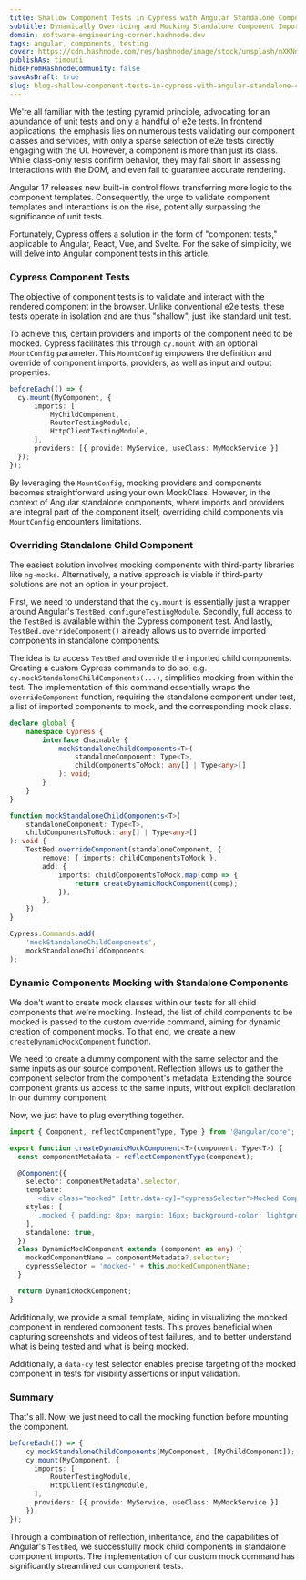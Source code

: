 ```yaml
---
title: Shallow Component Tests in Cypress with Angular Standalone Components
subtitle: Dynamically Overriding and Mocking Standalone Component Imports
domain: software-engineering-corner.hashnode.dev
tags: angular, components, testing
cover: https://cdn.hashnode.com/res/hashnode/image/stock/unsplash/nXKNn2L4fDw/upload/150adf478d431d819cf7f88e3eaa92f7.jpeg?w=1600&h=840&fit=crop&crop=entropy&auto=compress,format&format=webp
publishAs: timouti
hideFromHashnodeCommunity: false
saveAsDraft: true
slug: blog-shallow-component-tests-in-cypress-with-angular-standalone-components
---
```


We're all familiar with the testing pyramid principle, advocating for an abundance of unit tests and 
only a handful of e2e tests.
In frontend applications, the emphasis lies on numerous tests validating our component classes and 
services, with only a sparse selection of e2e tests directly engaging with the UI. 
However, a component is more than just its class. While class-only tests confirm behavior, 
they may fall short in assessing interactions with the DOM, and even fail to guarantee accurate rendering.

Angular 17 releases new built-in control flows transferring more logic to the component templates.
Consequently, the urge to validate component templates and interactions is on the rise, 
potentially surpassing the significance of unit tests.

Fortunately, Cypress offers a solution in the form of "component tests," applicable to Angular, React, Vue, and Svelte. 
For the sake of simplicity, we will delve into Angular component tests in this article.

### Cypress Component Tests
The objective of component tests is to validate and interact with the rendered component in the browser. 
Unlike conventional e2e tests, these tests operate in isolation and are thus "shallow", just like standard unit test.

To achieve this, certain providers and imports of the component need to be mocked. 
Cypress facilitates this through `cy.mount` with an optional `MountConfig` parameter. 
This `MountConfig` empowers the definition and override of component imports, providers, as well as 
input and output properties. 

```typescript
beforeEach(() => {
  cy.mount(MyComponent, {
      imports: [
          MyChildComponent, 
          RouterTestingModule,
          HttpClientTestingModule,
      ], 
      providers: [{ provide: MyService, useClass: MyMockService }]
  });
});
```
By leveraging the `MountConfig`, mocking providers and components becomes straightforward using your own 
MockClass. However, in the context of Angular standalone components, where imports and providers are 
integral part of the component itself, overriding child components via `MountConfig` encounters limitations.

### Overriding Standalone Child Component
The easiest solution involves mocking components with third-party libraries like `ng-mocks`. 
Alternatively, a native approach is viable if third-party solutions are not an option in your project.

First, we need to understand that the `cy.mount` is essentially just a wrapper around Angular's `TestBed.configureTestingModule`.
Secondly, full access to the `TestBed` is available within the Cypress component test.
And lastly, `TestBed.overrideComponent()` already allows us to override imported components in standalone components.

The idea is to access `TestBed` and override the imported child components. Creating a custom Cypress 
commands to do so, e.g. `cy.mockStandaloneChildComponents(...)`, simplifies mocking from within the test.
The implementation of this command essentially wraps the `overrideComponent` function, requiring the 
standalone component under test, a list of imported components to mock, and the corresponding mock class.

```typescript
declare global {
    namespace Cypress {
        interface Chainable {
            mockStandaloneChildComponents<T>(
                standaloneComponent: Type<T>,
                childComponentsToMock: any[] | Type<any>[]
            ): void;
        }
    }
}

function mockStandaloneChildComponents<T>(
    standaloneComponent: Type<T>,
    childComponentsToMock: any[] | Type<any>[]
): void {
    TestBed.overrideComponent(standaloneComponent, {
        remove: { imports: childComponentsToMock },
        add: {
            imports: childComponentsToMock.map(comp => {
                return createDynamicMockComponent(comp);
            }),
        },
    });
}

Cypress.Commands.add(
    'mockStandaloneChildComponents',
    mockStandaloneChildComponents
);
```

### Dynamic Components Mocking with Standalone Components
We don't want to create mock classes within our tests for all child components that we're mocking.
Instead, the list of child components to be mocked is passed to the custom override command, 
aiming for dynamic creation of component mocks. To that end, we create a new `createDynamicMockComponent` 
function. 

We need to create a dummy component with the same selector and the same inputs as our source component.
Reflection allows us to gather the component selector from the component's metadata. Extending the source component
grants us access to the same inputs, without explicit declaration in our dummy component.

Now, we just have to plug everything together.

```typescript
import { Component, reflectComponentType, Type } from '@angular/core';

export function createDynamicMockComponent<T>(component: Type<T>) {
  const componentMetadata = reflectComponentType(component);

  @Component({
    selector: componentMetadata?.selector,
    template:
      '<div class="mocked" [attr.data-cy]="cypressSelector">Mocked Component: {{mockedComponentName}}</div>',
    styles: [
      '.mocked { padding: 8px; margin: 16px; background-color: lightgrey }',
    ],
    standalone: true,
  })
  class DynamicMockComponent extends (component as any) {
    mockedComponentName = componentMetadata?.selector;
    cypressSelector = 'mocked-' + this.mockedComponentName;
  }

  return DynamicMockComponent;
}

```
Additionally, we provide a small template, aiding in visualizing the mocked component in rendered 
component tests. This proves beneficial when capturing screenshots and videos of test failures, and to better 
understand what is being tested and what is being mocked. 

Additionally, a `data-cy` test selector enables precise targeting of the mocked component in tests 
for visibility assertions or input validation.

### Summary
That's all. Now, we just need to call the mocking function before mounting the component.

```typescript
beforeEach(() => {
    cy.mockStandaloneChildComponents(MyComponent, [MyChildComponent]);
    cy.mount(MyComponent, {
      imports: [
          RouterTestingModule,
          HttpClientTestingModule,
      ], 
      providers: [{ provide: MyService, useClass: MyMockService }]
    });
});
```
Through a combination of reflection, inheritance, and the capabilities of Angular's `TestBed`, 
we successfully mock child components in standalone component imports. 
The implementation of our custom mock command has significantly streamlined our component tests.